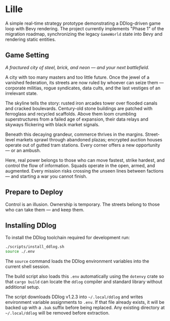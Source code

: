 # Lille

A simple real-time strategy prototype demonstrating a DDlog-driven game loop
with Bevy rendering. The project currently implements "Phase 1" of the migration
roadmap, synchronizing the legacy `GameWorld` state into Bevy and rendering
static entities.

## Game Setting

*A fractured city of steel, brick, and neon — and your next battlefield.*

A city with too many masters and too little future. Once the jewel of a vanished
federation, its streets are now ruled by whoever can seize them — corporate
militias, rogue syndicates, data cults, and the last vestiges of an irrelevant
state.

The skyline tells the story: rusted iron arcades tower over flooded canals and
cracked boulevards. Century-old stone buildings are patched with ferroglass and
recycled scaffolds. Above them loom crumbling superstructures from a failed age
of expansion, their data relays and skyways flickering with black market
signals.

Beneath this decaying grandeur, commerce thrives in the margins. Street-level
markets sprawl through abandoned plazas; encrypted auction houses operate out of
gutted tram stations. Every corner offers a new opportunity — or an ambush.

Here, real power belongs to those who can move fastest, strike hardest, and
control the flow of information. Squads operate in the open, armed, and
augmented. Every mission risks crossing the unseen lines between factions — and
starting a war you cannot finish.

## Prepare to Deploy

Control is an illusion. Ownership is temporary. The streets belong to those who
can take them — and keep them.

## Installing DDlog

To install the DDlog toolchain required for development run:

```bash
./scripts/install_ddlog.sh
source ./.env
```

The `source` command loads the DDlog environment variables into the current
shell session.

The build script also loads this `.env` automatically using the `dotenvy` crate
so that `cargo build` can locate the `ddlog` compiler and standard library
without additional setup.

The script downloads DDlog v1.2.3 into `~/.local/ddlog` and writes environment
variable assignments to `.env`. If that file already exists, it will be backed up
with a `.bak` suffix before being replaced. Any existing directory at
`~/.local/ddlog` will be removed before extraction.

